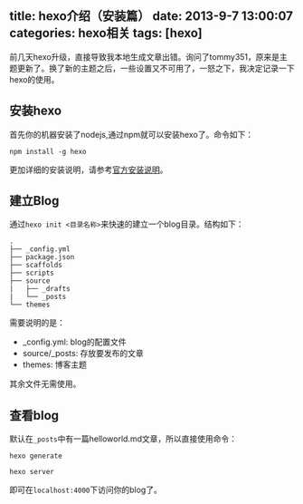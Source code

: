 title: hexo介绍（安装篇）
date: 2013-9-7 13:00:07
categories: hexo相关
tags: [hexo]
---

前几天hexo升级，直接导致我本地生成文章出错。询问了tommy351，原来是主题更新了。换了新的主题之后，一些设置又不可用了，一怒之下，我决定记录一下hexo的使用。<!--more-->

## 安装hexo ##
首先你的机器安装了nodejs,通过npm就可以安装hexo了。命令如下：

```
npm install -g hexo
```

更加详细的安装说明，请参考[官方安装说明](http://zespia.tw/hexo/docs/)。

## 建立Blog ##
通过`hexo init <目录名称>`来快速的建立一个blog目录。结构如下：

```
.
├── _config.yml
├── package.json
├── scaffolds
├── scripts
├── source
|   ├── _drafts
|   └── _posts
└── themes
```

需要说明的是：

- _config.yml: blog的配置文件
- source/_posts: 存放要发布的文章
- themes: 博客主题

其余文件无需使用。

## 查看blog ##
默认在`_posts`中有一篇helloworld.md文章，所以直接使用命令：

```
hexo generate

hexo server
```
即可在`localhost:4000`下访问你的blog了。

